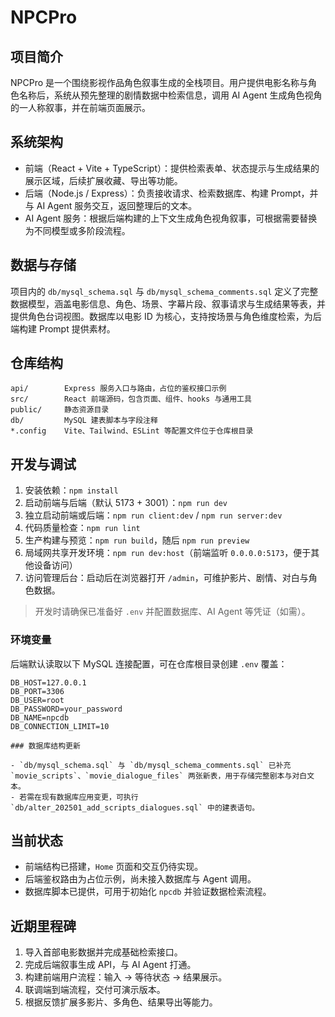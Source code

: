 # NPCPro

## 项目简介
NPCPro 是一个围绕影视作品角色叙事生成的全栈项目。用户提供电影名称与角色名称后，系统从预先整理的剧情数据中检索信息，调用 AI Agent 生成角色视角的一人称叙事，并在前端页面展示。

## 系统架构
- 前端（React + Vite + TypeScript）：提供检索表单、状态提示与生成结果的展示区域，后续扩展收藏、导出等功能。
- 后端（Node.js / Express）：负责接收请求、检索数据库、构建 Prompt，并与 AI Agent 服务交互，返回整理后的文本。
- AI Agent 服务：根据后端构建的上下文生成角色视角叙事，可根据需要替换为不同模型或多阶段流程。

## 数据与存储
项目内的 `db/mysql_schema.sql` 与 `db/mysql_schema_comments.sql` 定义了完整数据模型，涵盖电影信息、角色、场景、字幕片段、叙事请求与生成结果等表，并提供角色台词视图。数据库以电影 ID 为核心，支持按场景与角色维度检索，为后端构建 Prompt 提供素材。

## 仓库结构
```
api/        Express 服务入口与路由，占位的鉴权接口示例
src/        React 前端源码，包含页面、组件、hooks 与通用工具
public/     静态资源目录
db/         MySQL 建表脚本与字段注释
*.config    Vite、Tailwind、ESLint 等配置文件位于仓库根目录
```

## 开发与调试
1. 安装依赖：`npm install`
2. 启动前端与后端（默认 5173 + 3001）：`npm run dev`
3. 独立启动前端或后端：`npm run client:dev` / `npm run server:dev`
4. 代码质量检查：`npm run lint`
5. 生产构建与预览：`npm run build`，随后 `npm run preview`
6. 局域网共享开发环境：`npm run dev:host`（前端监听 `0.0.0.0:5173`，便于其他设备访问）
7. 访问管理后台：启动后在浏览器打开 `/admin`，可维护影片、剧情、对白与角色数据。

> 开发时请确保已准备好 `.env` 并配置数据库、AI Agent 等凭证（如需）。

### 环境变量

后端默认读取以下 MySQL 连接配置，可在仓库根目录创建 `.env` 覆盖：

```
DB_HOST=127.0.0.1
DB_PORT=3306
DB_USER=root
DB_PASSWORD=your_password
DB_NAME=npcdb
DB_CONNECTION_LIMIT=10

### 数据库结构更新

- `db/mysql_schema.sql` 与 `db/mysql_schema_comments.sql` 已补充 `movie_scripts`、`movie_dialogue_files` 两张新表，用于存储完整剧本与对白文本。
- 若需在现有数据库应用变更，可执行 `db/alter_202501_add_scripts_dialogues.sql` 中的建表语句。
```

## 当前状态
- 前端结构已搭建，`Home` 页面和交互仍待实现。
- 后端鉴权路由为占位示例，尚未接入数据库与 Agent 调用。
- 数据库脚本已提供，可用于初始化 `npcdb` 并验证数据检索流程。

## 近期里程碑
1. 导入首部电影数据并完成基础检索接口。
2. 完成后端叙事生成 API，与 AI Agent 打通。
3. 构建前端用户流程：输入 → 等待状态 → 结果展示。
4. 联调端到端流程，交付可演示版本。
5. 根据反馈扩展多影片、多角色、结果导出等能力。
